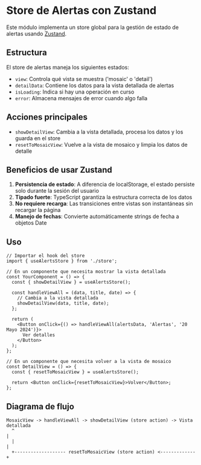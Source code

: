 # Store de Alertas con Zustand

Este módulo implementa un store global para la gestión de estado de alertas usando [Zustand](https://github.com/pmndrs/zustand).

## Estructura

El store de alertas maneja los siguientes estados:

- `view`: Controla qué vista se muestra ('mosaic' o 'detail')
- `detailData`: Contiene los datos para la vista detallada de alertas
- `isLoading`: Indica si hay una operación en curso
- `error`: Almacena mensajes de error cuando algo falla

## Acciones principales

- `showDetailView`: Cambia a la vista detallada, procesa los datos y los guarda en el store
- `resetToMosaicView`: Vuelve a la vista de mosaico y limpia los datos de detalle

## Beneficios de usar Zustand

1. **Persistencia de estado**: A diferencia de localStorage, el estado persiste solo durante la sesión del usuario
2. **Tipado fuerte**: TypeScript garantiza la estructura correcta de los datos
3. **No requiere recarga**: Las transiciones entre vistas son instantáneas sin recargar la página
4. **Manejo de fechas**: Convierte automáticamente strings de fecha a objetos Date

## Uso

```tsx
// Importar el hook del store
import { useAlertsStore } from './store';

// En un componente que necesita mostrar la vista detallada
const YourComponent = () => {
  const { showDetailView } = useAlertsStore();

  const handleViewAll = (data, title, date) => {
    // Cambia a la vista detallada
    showDetailView(data, title, date);
  };

  return (
    <Button onClick={() => handleViewAll(alertsData, 'Alertas', '20 Mayo 2024')}>
      Ver detalles
    </Button>
  );
};

// En un componente que necesita volver a la vista de mosaico
const DetailView = () => {
  const { resetToMosaicView } = useAlertsStore();

  return <Button onClick={resetToMosaicView}>Volver</Button>;
};
```

## Diagrama de flujo

```
MosaicView -> handleViewAll -> showDetailView (store action) -> Vista detallada
  ^                                                                   |
  |                                                                   |
  +------------------- resetToMosaicView (store action) <-------------+
```
